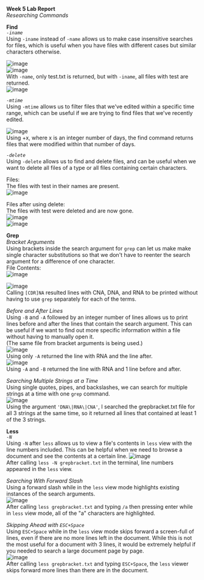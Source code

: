 **Week 5 Lab Report** <br/>
*Researching Commands*<br/>

**Find** <br/>
*`-iname`* <br/>
Using `-iname` instead of `-name` allows us to make case insensitive searches for files, which is useful when you have files with different cases but similar characters otherwise.<br/>

![image](inamefiles.png)<br/>
![image](name.png)<br/> 
With `-name`, only test.txt is returned, but with `-iname`, all files with test are returned.<br/>
![image](iname.png)<br/>


*`-mtime`*<br/>
Using `-mtime` allows us to filter files that we've edited within a specific time range, which can be useful if we are trying to find files that we've recently edited.<br/>

![image](mtime.png)<br/>
Using +x, where x is an integer number of days, the find command returns files that were modified within that number of days. 

*`-delete`*<br/>
Using `-delete` allows us to find and delete files, and can be useful when we want to delete all files of a type or all files containing certain characters.<br/>

Files:<br/>
The files with test in their names are present.<br/>
![image](predelete.png)<br/>

Files after using delete:<br/>
The files with test were deleted and are now gone.<br/>
![image](delete.png)<br/>
![image](postdelete.png)<br/>

**Grep**<br/>
*Bracket Arguments*<br/>
Using brackets inside the search argument for `grep` can let us make make single character substitutions so that we don't have to reenter the search argument for a difference of one character.<br/>
File Contents:<br/>
![image](grep1.png)<br/>

![image](grep1result.png)<br/>
Calling `[CDR]NA` resulted lines with CNA, DNA, and RNA to be printed without having to use `grep` separately for each of the terms.<br/>

*Before and After Lines*<br/>
Using `-B` and `-A` followed by an integer number of lines allows us to print lines before and after the lines that contain the search argument. This can be useful if we want to find out more specific information within a file without having to manually open it.<br/>
(The same file from bracket arguments is being used.)<br/>
![image](grep2result2.png)<br/>
Using only `-A` returned the line with RNA and the line after.<br/>
![image](grep2result1.png)<br/>
Using `-A` and `-B` returned the line with RNA and 1 line before and after.<br/>

*Searching Multiple Strings at a Time*<br/>
Using single quotes, pipes, and backslashes, we can search for multiple strings at a time with one `grep` command. <br/>
![image](grep3result.png)<br/>
Using the argument `'DNA\|RNA\|CNA'`, I searched the grepbracket.txt file for all 3 strings at the same time, so it returned all lines that contained at least 1 of the 3 strings.<br/>


**Less**<br/>
*`-N`*<br/>
Using `-N` after `less` allows us to view a file's contents in `less` view with the line numbers included. This can be helpful when we need to browse a document and see the contents at a certain line.
![image](less1result.png)<br/>
After calling `less -N grepbracket.txt` in the terminal, line numbers appeared in the `less` view.

*Searching With Forward Slash*<br/>
Using a forward slash while in the `less` view mode highlights existing instances of the search arguments. <br/>
![image](less2result.png) <br/>
After calling `less grepbracket.txt` and typing `/a` then pressing enter while in `less` view mode, all of the "a" characters are highlighted.<br/>

*Skipping Ahead with `ESC+Space`*<br/>
Using `ESC+Space` while in the `less` view mode skips forward a screen-full of lines, even if there are no more lines left in the document. While this is not the most useful for a document with 3 lines, it would be extremely helpful if you needed to search a large document page by page.<br/>
![image](less3result.png)<br/>
After calling `less grepbracket.txt` and typing `ESC+Space`, the `less` viewer skips forward more lines than there are in the document.

